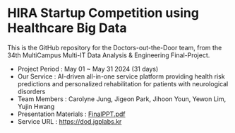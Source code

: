 # HIRA Startup Competition using Healthcare Big Data

This is the GitHub repository for the Doctors-out-the-Door team, from the 34th MultiCampus Multi-IT Data Analysis & Engineering Final-Project.

- Project Period : May 01 ~ May 31 2024 (31 days)
- Our Service : AI-driven all-in-one service platform providing health risk predictions and personalized rehabilitation for patients with neurological disorders
- Team Members : Carolyne Jung, Jigeon Park, Jihoon Youn, Yewon Lim, Yujin Hwang
- Presentation Materials : [FinalPPT.pdf](FinalPPT.pdf)
- Service URL : https://dod.jgplabs.kr
